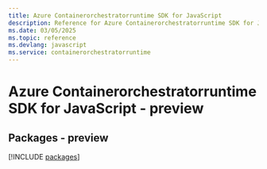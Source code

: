 ```yaml
---
title: Azure Containerorchestratorruntime SDK for JavaScript
description: Reference for Azure Containerorchestratorruntime SDK for JavaScript
ms.date: 03/05/2025
ms.topic: reference
ms.devlang: javascript
ms.service: containerorchestratorruntime
---
```

# Azure Containerorchestratorruntime SDK for JavaScript - preview
## Packages - preview
[!INCLUDE [packages](containerorchestratorruntime-index.md)]